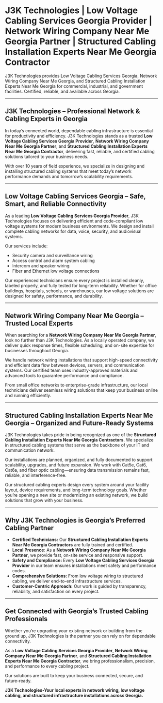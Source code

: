 # J3K Technologies | Low Voltage Cabling Services Georgia Provider | Network Wiring Company Near Me Georgia Partner | Structured Cabling Installation Experts Near Me Georgia Contractor

J3K Technologies provides Low Voltage Cabling Services Georgia, Network Wiring Company Near Me Georgia, and Structured Cabling Installation Experts Near Me Georgia for commercial, industrial, and government facilities. Certified, reliable, and available across Georgia.

---

## J3K Technologies – Professional Network & Cabling Experts in Georgia  

In today’s connected world, dependable cabling infrastructure is essential for productivity and efficiency. J3K Technologies stands as a trusted **Low Voltage Cabling Services Georgia Provider**, **Network Wiring Company Near Me Georgia Partner**, and **Structured Cabling Installation Experts Near Me Georgia Contractor**, delivering fast, reliable, and certified cabling solutions tailored to your business needs.  

With over 10 years of field experience, we specialize in designing and installing structured cabling systems that meet today’s network performance demands and tomorrow’s scalability requirements.  

---

## Low Voltage Cabling Services Georgia – Safe, Smart, and Reliable Connectivity  

As a leading **Low Voltage Cabling Services Georgia Provider**, J3K Technologies focuses on delivering efficient and code-compliant low voltage systems for modern business environments. We design and install complete cabling networks for data, voice, security, and audiovisual systems.  

Our services include:  
- Security camera and surveillance wiring  
- Access control and alarm system cabling  
- Intercom and speaker wiring  
- Fiber and Ethernet low voltage connections  

Our experienced technicians ensure every project is installed cleanly, labeled properly, and fully tested for long-term reliability. Whether for office buildings, hospitals, schools, or warehouses, our low voltage solutions are designed for safety, performance, and durability.  

---

## Network Wiring Company Near Me Georgia – Trusted Local Experts  

When searching for a **Network Wiring Company Near Me Georgia Partner**, look no further than J3K Technologies. As a locally operated company, we deliver quick response times, flexible scheduling, and on-site expertise for businesses throughout Georgia.  

We handle network wiring installations that support high-speed connectivity and efficient data flow between devices, servers, and communication systems. Our certified team uses industry-approved materials and advanced tools to guarantee performance and compliance.  

From small office networks to enterprise-grade infrastructure, our local technicians deliver seamless wiring solutions that keep your business online and running efficiently.  

---

## Structured Cabling Installation Experts Near Me Georgia – Organized and Future-Ready Systems  

J3K Technologies takes pride in being recognized as one of the **Structured Cabling Installation Experts Near Me Georgia Contractors**. We specialize in structured cabling systems that serve as the backbone of your IT and communication network.  

Our installations are planned, organized, and fully documented to support scalability, upgrades, and future expansion. We work with Cat5e, Cat6, Cat6a, and fiber optic cabling—ensuring data transmission remains fast, reliable, and interference-free.  

Our structured cabling experts design every system around your facility layout, device requirements, and long-term technology goals. Whether you’re opening a new site or modernizing an existing network, we build solutions that grow with your business.  

---

## Why J3K Technologies is Georgia’s Preferred Cabling Partner  

- **Certified Technicians:** Our **Structured Cabling Installation Experts Near Me Georgia Contractors** are fully trained and certified.  
- **Local Presence:** As a **Network Wiring Company Near Me Georgia Partner**, we provide fast, on-site service and responsive support.  
- **Safety and Compliance:** Every **Low Voltage Cabling Services Georgia Provider** in our team ensures installations meet safety and performance codes.  
- **Comprehensive Solutions:** From low voltage wiring to structured cabling, we deliver end-to-end infrastructure services.  
- **Customer-Centric Approach:** Our work is guided by transparency, reliability, and satisfaction on every project.  

---

## Get Connected with Georgia’s Trusted Cabling Professionals  

Whether you’re upgrading your existing network or building from the ground up, J3K Technologies is the partner you can rely on for dependable connectivity.  

As a **Low Voltage Cabling Services Georgia Provider**, **Network Wiring Company Near Me Georgia Partner**, and **Structured Cabling Installation Experts Near Me Georgia Contractor**, we bring professionalism, precision, and performance to every cabling project.  

Our solutions are built to keep your business connected, secure, and future-ready.  

**J3K Technologies-Your local experts in network wiring, low voltage cabling, and structured infrastructure installations across Georgia.**
